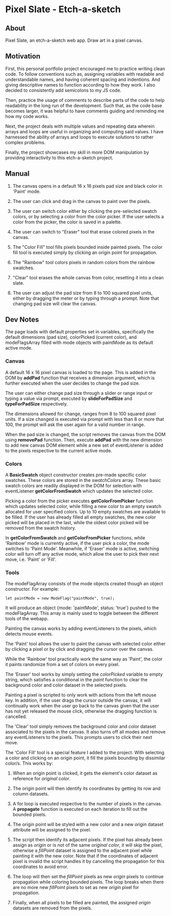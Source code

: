# Pixel Slate - Etch-a-sketch

## About
Pixel Slate, an etch-a-sketch web app. Draw art in a pixel canvas.

## Motivation
First, this personal portfolio project encouraged me to practice writing clean code. To follow conventions such as, assigning variables with readable and understandable names, and having coherent spacing and indentions. And giving descriptive names to function according to how they work. I also decided to consistently add semicolons to my JS code.

Then, practice the usage of comments to describe parts of the code to help readability in the long run of the development. Such that, as the code base becomes larger, it was helpful to have comments guiding and reminding me how my code works.

Next, the project deals with multiple values and repeating data wherein arrays and loops are useful in organizing and computing said values. I have harnessed the ability of arrays and loops to execute solutions to rather complex problems.  

Finally, the project showcases my skill in more DOM manipulation by providing interactivity to this etch-a-sketch project.

## Manual
1. The canvas opens in a default 16 x 16 pixels pad size and black color in 'Paint' mode.

2. The user can click and drag in the canvas to paint over the pixels.

3. The user can switch color either by clicking the pre-selected swatch colors, or by selecting a color from the color picker. If the user selects a color from the picker, the color is saved in a palette.

4. The user can switch to "Eraser" tool that erase colored pixels in the canvas.

5. The "Color Fill" tool fills pixels bounded inside painted pixels. The color fill tool is executed simply by clicking an origin point for propagation. 

6. The "Rainbow" tool colors pixels in random colors from the rainbow swatches.

7. "Clear" tool erases the whole canvas from color, resetting it into a clean slate.

8. The user can adjust the pad size from 8 to 100 squared pixel units, either by dragging the meter or by typing through a prompt. Note that changing pad size will clear the canvas.

## Dev Notes
The page loads with default properties set in variables, specifically the default dimensions (pad size), colorPicked (current color), and modeFlagsArray filled with mode objects with paintMode as its default active mode.


### Canvas
A default 16 x 16 pixel canvas is loaded to the page. This is added in the DOM by **addPad** function that receives a dimension argument, which is further executed when the user decides to change the pad size.

The user can either change pad size through a slider or range input or typing a value via prompt, executed by **slideForPadSize** and **typeForPadSize** respectively.

The dimensions allowed for change, ranges from 8 to 100 squared pixel units. If a size changed is executed via prompt with less than 8 or more that 100, the prompt will ask the user again for a valid number in range.

When the pad size is changed, the script removes the canvas from the DOM using **removePad** function. Then, execute **addPad** with the new dimension to add new canvas DOM element while a new set of eventListener is added to the pixels respective to the current active mode.

### Colors
A **BasicSwatch** object constructor creates pre-made specific color swatches. These colors are stored in the *swatchColors* array. These basic swatch colors are readily displayed in the DOM for selection with eventListener **getColorFromSwatch** which updates the selected color.

Picking a color from the picker executes **getColorFromPicker** function which updates selected color, while filling a new color to an empty swatch allocated for user specified colors. Up to 10 empty swatches are available to be filled. If the user has already filled all empty swatches, the new color picked will be placed in the last, while the oldest color picked will be removed from the swatch history.

In **getColorFromSwatch** and **getColorFromPicker** functions, while 'Rainbow' mode is currently active, if the user pick a color, the mode switches to 'Paint Mode'.
Meanwhile, if 'Eraser' mode is active, switching color will turn off any active mode, which allow the user to pick their next move, i.e. 'Paint' or 'Fill'.

### Tools
The modeFlagArray consists of the mode objects created though an object constructor. For example:
```
let paintMode = new ModeFlag("paintMode", true);
```
It will produce an object {mode: 'paintMode', status: 'true'} pushed to the modeFlagArray. This array is mainly used to toggle between the different tools of the webapp.

Painting the canvas works by adding eventListeners to the pixels, which detects mouse events.

The 'Paint' tool allows the user to paint the canvas with selected color either by clicking a pixel or by click and dragging the cursor over the canvas. 

While the 'Rainbow' tool practically work the same way as 'Paint', the color it paints randomize from a set of colors on every pixel. 

The 'Eraser' tool works by simply setting the *colorPicked* variable to empty string, which satisfies a conditional in the *paint* function to clear the background color and color dataset in the selected pixels.

Painting a pixel is scripted to only work with actions from the left mouse key. In addition, if the user drags the cursor outside the canvas, it will continually work when the user go back to the canvas given that the user has not yet released the mouse click, otherwise the dragging function is cancelled. 

 The 'Clear' tool simply removes the background color and color dataset associated to the pixels in the canvas. It also turns off all modes and remove any eventListeners to the pixels. This prompts users to click their next move.

 The 'Color Fill' tool is a special feature I added to the project. With selecting a color and clicking on an origin point, it fill the pixels bounding by dissimilar color/s.
 This works by:
 1. When an origin point is clicked, it gets the element's color dataset as reference for *original color*.

 2. The origin point will then identify its coordinates by getting its row and column datasets.

 3. A for loop is executed respective to the number of pixels in the canvas. A **propagate** function is executed on each iteration to fill out the bounded pixels.

 4. The origin point will be styled with a new color and a new *origin* dataset attribute will be assigned to the pixel.

 5. The script then identify its adjacent pixels. If the pixel has already been assign as *origin* or is not of the same *original color*, it will skip the pixel, otherwise a *fillPoint* dataset is assigned to the adjacent pixel while painting it with the new color. Note that if the coordinates of adjacent pixel is invalid the script handles it by cancelling the propagation for this coordinates to avoid error.

 6. The loop will then set the *fillPoint* pixels as new *origin* pixels to continue propagation while coloring bounded pixels. The loop breaks when there are no more new *fillPoint* pixels to set as new *origin* pixel for propagation.

 7. Finally, when all pixels to be filled are painted, the assigned *origin* datasets are removed from the pixels.